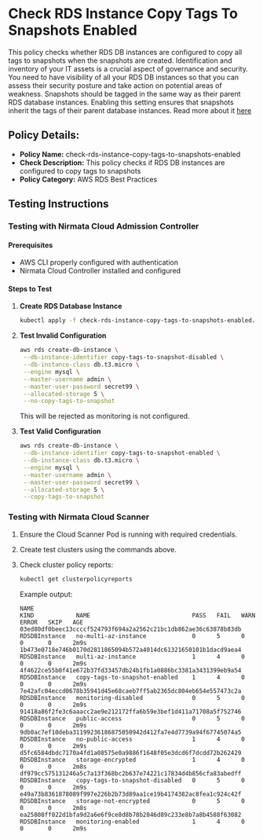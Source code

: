 # Check RDS Instance Copy Tags To Snapshots Enabled

This policy checks whether RDS DB instances are configured to copy all tags to snapshots when the snapshots are created.
Identification and inventory of your IT assets is a crucial aspect of governance and security. 
You need to have visibility of all your RDS DB instances so that you can assess their security posture and take action on 
potential areas of weakness. Snapshots should be tagged in the same way as their parent RDS database instances. 
Enabling this setting ensures that snapshots inherit the tags of their parent database instances.
Read more about it [here](https://docs.aws.amazon.com/securityhub/latest/userguide/rds-controls.html#rds-17)

## Policy Details:

- **Policy Name:** check-rds-instance-copy-tags-to-snapshots-enabled
- **Check Description:** This policy checks if RDS DB instances are configured to copy tags to snapshots
- **Policy Category:** AWS RDS Best Practices

## Testing Instructions

### Testing with Nirmata Cloud Admission Controller

#### Prerequisites
- AWS CLI properly configured with authentication
- Nirmata Cloud Controller installed and configured

#### Steps to Test

1. **Create RDS Database Instance**
   ```bash
   kubectl apply -f check-rds-instance-copy-tags-to-snapshots-enabled.yaml
   ```

2. **Test Invalid Configuration**
   ```bash
   aws rds create-db-instance \
    --db-instance-identifier copy-tags-to-snapshot-disabled \
    --db-instance-class db.t3.micro \
    --engine mysql \
    --master-username admin \
    --master-user-password secret99 \
    --allocated-storage 5 \
    --no-copy-tags-to-snapshot
   ```
   This will be rejected as monitoring is not configured.

3. **Test Valid Configuration**
   ```bash
   aws rds create-db-instance \
    --db-instance-identifier copy-tags-to-snapshot-enabled \
    --db-instance-class db.t3.micro \
    --engine mysql \
    --master-username admin \
    --master-user-password secret99 \
    --allocated-storage 5 \
    --copy-tags-to-snapshot
   ```

### Testing with Nirmata Cloud Scanner

1. Ensure the Cloud Scanner Pod is running with required credentials.

2. Create test clusters using the commands above.

3. Check cluster policy reports:
   ```bash
   kubectl get clusterpolicyreports
   ```

   Example output:
   ```
   NAME                                                              KIND            NAME                             PASS   FAIL   WARN   ERROR   SKIP   AGE
   03ed80df0beec13ccccf524793f694a2a2562c21bc1db862ae36c63878b83db   RDSDBInstance   no-multi-az-instance             0      5      0      0       0      2m9s
   1b473e0718e746b0170d2811865094b572a4014dc61321650101b1dacd9aea4   RDSDBInstance   multi-az-instance                1      4      0      0       0      2m9s
   4f4622ce55b0f41e672b37fd33457db24b1fb1a0886bc3381a3431399eb9a54   RDSDBInstance   copy-tags-to-snapshot-enabled    1      4      0      0       0      2m9s
   7e42afc04eccd0678b35941d45e68caeb7ff5ab2365dc804eb654e557473c2a   RDSDBInstance   monitoring-disabled              0      5      0      0       0      2m9s
   91418a86f2fe3c6aaacc2ae9e212172ffa6b59e3bef1d411a71708a5f752746   RDSDBInstance   public-access                    0      5      0      0       0      2m9s
   9db0ac7ef10deba31199236186875050942d412fa7e4d7739a94f67745074a5   RDSDBInstance   no-public-access                 1      4      0      0       0      2m9s
   d5fc6584dbdc7170a4fd1a08575e0a9886f1648f05e3dcd6f7dcdd72b262429   RDSDBInstance   storage-encrypted                1      4      0      0       0      2m8s
   df979cc575131246a5c7a13f368bc2b637e74221c17834d4b856cfa83abedff   RDSDBInstance   copy-tags-to-snapshot-disabled   0      5      0      0       0      2m9s
   e49a73b8361878089f997e226b2b73d89aa1ce19b4174382ac8fea1c924c42f   RDSDBInstance   storage-not-encrypted            0      5      0      0       0      2m8s
   ea25808ff022d1bfa9d2a6e6f9ce8d8b78b2846d89c233e8b7a8b4588f63082   RDSDBInstance   monitoring-enabled               1      4      0      0       0      2m9s

   ```